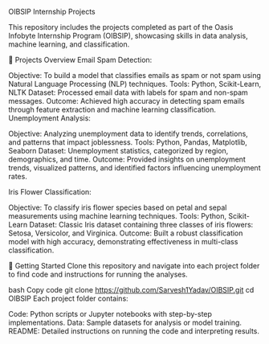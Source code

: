 OIBSIP Internship Projects

This repository includes the projects completed as part of the Oasis Infobyte Internship Program (OIBSIP), showcasing skills in data analysis, machine learning, and classification.

📂 Projects Overview
Email Spam Detection:

Objective: To build a model that classifies emails as spam or not spam using Natural Language Processing (NLP) techniques.
Tools: Python, Scikit-Learn, NLTK
Dataset: Processed email data with labels for spam and non-spam messages.
Outcome: Achieved high accuracy in detecting spam emails through feature extraction and machine learning classification.
Unemployment Analysis:

Objective: Analyzing unemployment data to identify trends, correlations, and patterns that impact joblessness.
Tools: Python, Pandas, Matplotlib, Seaborn
Dataset: Unemployment statistics, categorized by region, demographics, and time.
Outcome: Provided insights on unemployment trends, visualized patterns, and identified factors influencing unemployment rates.

Iris Flower Classification:

Objective: To classify iris flower species based on petal and sepal measurements using machine learning techniques.
Tools: Python, Scikit-Learn
Dataset: Classic Iris dataset containing three classes of iris flowers: Setosa, Versicolor, and Virginica.
Outcome: Built a robust classification model with high accuracy, demonstrating effectiveness in multi-class classification.

🚀 Getting Started
Clone this repository and navigate into each project folder to find code and instructions for running the analyses.

bash
Copy code
git clone https://github.com/Sarvesh1Yadav/OIBSIP.git
cd OIBSIP
Each project folder contains:

Code: Python scripts or Jupyter notebooks with step-by-step implementations.
Data: Sample datasets for analysis or model training.
README: Detailed instructions on running the code and interpreting results.

